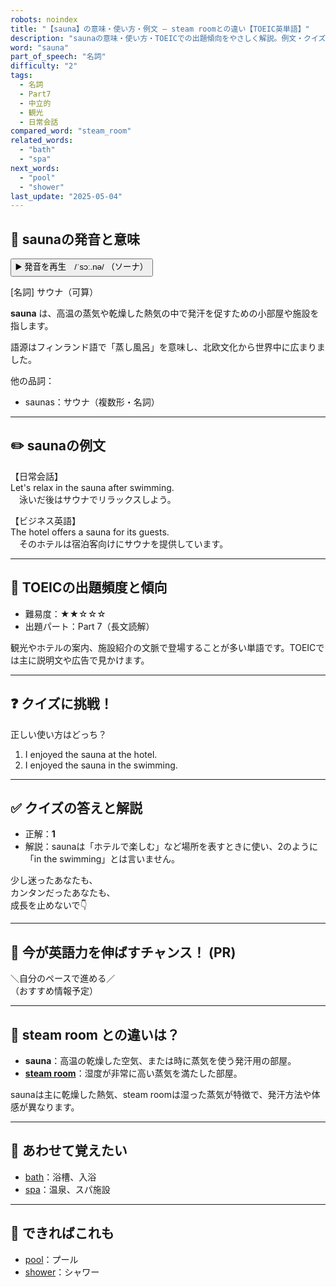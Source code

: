 ```yaml
---
robots: noindex
title: "【sauna】の意味・使い方・例文 ― steam roomとの違い【TOEIC英単語】"
description: "saunaの意味・使い方・TOEICでの出題傾向をやさしく解説。例文・クイズ付きでsteam roomとの違いもわかりやすく学べます。"
word: "sauna"
part_of_speech: "名詞"
difficulty: "2"
tags:
  - 名詞
  - Part7
  - 中立的
  - 観光
  - 日常会話
compared_word: "steam_room"
related_words:
  - "bath"
  - "spa"
next_words:
  - "pool"
  - "shower"
last_update: "2025-05-04"
---
```


## 🔰 saunaの発音と意味

<button class="play-audio" onclick="playTTS('sauna')">
  <span class="play-audio-main">
    ▶️ 発音を再生　/ˈsɔː.nə/
  </span>
  <span class="play-audio-sub">
    （ソーナ）
  </span>
</button>

[名詞] サウナ（可算）

**sauna** は、高温の蒸気や乾燥した熱気の中で発汗を促すための小部屋や施設を指します。

語源はフィンランド語で「蒸し風呂」を意味し、北欧文化から世界中に広まりました。

他の品詞：  
- saunas：サウナ（複数形・名詞）

---

## ✏️ saunaの例文

【日常会話】  
Let's relax in the sauna after swimming.  
　泳いだ後はサウナでリラックスしよう。

【ビジネス英語】  
The hotel offers a sauna for its guests.  
　そのホテルは宿泊客向けにサウナを提供しています。

---

## 🎯 TOEICの出題頻度と傾向

- 難易度：★★☆☆☆
- 出題パート：Part 7（長文読解）

観光やホテルの案内、施設紹介の文脈で登場することが多い単語です。TOEICでは主に説明文や広告で見かけます。

---

## ❓ クイズに挑戦！

正しい使い方はどっち？

1. I enjoyed the sauna at the hotel.
2. I enjoyed the sauna in the swimming.

---

## ✅ クイズの答えと解説

- 正解：**1**
- 解説：saunaは「ホテルで楽しむ」など場所を表すときに使い、2のように「in the swimming」とは言いません。

少し迷ったあなたも、  
カンタンだったあなたも、  
成長を止めないで👇️

---

## 🚀 今が英語力を伸ばすチャンス！ (PR)

<div class="info-center">
＼自分のペースで進める／<br>  
（おすすめ情報予定）
</div>

---

## 🤔  steam room との違いは？

- **sauna**：高温の乾燥した空気、または時に蒸気を使う発汗用の部屋。
- **[steam room](/word/steam_room)**：湿度が非常に高い蒸気を満たした部屋。

saunaは主に乾燥した熱気、steam roomは湿った蒸気が特徴で、発汗方法や体感が異なります。

---

## 🧩 あわせて覚えたい

- [bath](/word/bath)：浴槽、入浴
- [spa](/word/spa)：温泉、スパ施設

---

## 📖 できればこれも

- [pool](/word/pool)：プール
- [shower](/word/shower)：シャワー

<!-- cvid: aid22_bid43 -->
